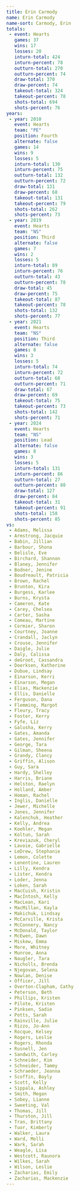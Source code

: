 ```yaml
---
title: Erin Carmody
name: Erin Carmody
name-sort: Carmody, Erin
totals:
 - event: Hearts
   games: 37
   wins: 17
   losses: 20
   inturn-total: 424
   inturn-percent: 78
   outturn-total: 270
   outturn-percent: 74
   draw-total: 370
   draw-percent: 74
   takeout-total: 324
   takeout-percent: 78
   shots-total: 694
   shots-percent: 76
years:
 - year: 2010
   event: Hearts
   team: "PE"
   position: Fourth
   alternate: false
   games: 14
   wins: 9
   losses: 5
   inturn-total: 130
   inturn-percent: 75
   outturn-total: 132
   outturn-percent: 72
   draw-total: 131
   draw-percent: 68
   takeout-total: 131
   takeout-percent: 79
   shots-total: 262
   shots-percent: 73
 - year: 2019
   event: Hearts
   team: "NS"
   position: Third
   alternate: false
   games: 7
   wins: 2
   losses: 5
   inturn-total: 89
   inturn-percent: 76
   outturn-total: 43
   outturn-percent: 78
   draw-total: 45
   draw-percent: 75
   takeout-total: 87
   takeout-percent: 78
   shots-total: 132
   shots-percent: 77
 - year: 2021
   event: Hearts
   team: "NS"
   position: Third
   alternate: false
   games: 8
   wins: 3
   losses: 5
   inturn-total: 74
   inturn-percent: 72
   outturn-total: 68
   outturn-percent: 71
   draw-total: 67
   draw-percent: 69
   takeout-total: 75
   takeout-percent: 73
   shots-total: 142
   shots-percent: 71
 - year: 2024
   event: Hearts
   team: "NS"
   position: Lead
   alternate: false
   games: 8
   wins: 3
   losses: 5
   inturn-total: 131
   inturn-percent: 86
   outturn-total: 27
   outturn-percent: 80
   draw-total: 127
   draw-percent: 84
   takeout-total: 31
   takeout-percent: 91
   shots-total: 158
   shots-percent: 85
vs:
 - Adams, Melissa
 - Armstrong, Jacquie
 - Babin, Jillian
 - Barbour, Shona
 - Belisle, Eve
 - Birchard, Shannon
 - Blaney, Jennifer
 - Bodner, Jenine
 - Boudreault, Patricia
 - Brown, Rachel
 - Brunton, Kira
 - Burgess, Karlee
 - Burns, Krysta
 - Cameron, Kate
 - Carey, Chelsea
 - Carter, Sasha
 - Comeau, Martine
 - Cormier, Sharon
 - Courtney, Joanne
 - Crandall, Jaclyn
 - Crouse, Jennifer
 - Daigle, Julie
 - Daly, Calissa
 - deGroot, Cassandra
 - Doerksen, Katherine
 - Dubue, Lindsay
 - Einarson, Kerri
 - Einarson, Megan
 - Elias, Mackenzie
 - Ellis, Danielle
 - Ferguson, Dana
 - Flemming, Margot
 - Fleury, Tracy
 - Foster, Kerry
 - Fyfe, Liz
 - Galusha, Kerry
 - Gates, Amanda
 - Gates, Jennifer
 - George, Tara
 - Gilman, Sheena
 - Grandy, Clancy
 - Griffin, Alison
 - Guy, Sara
 - Hardy, Shelley
 - Harris, Briane
 - Helston, Raelyn
 - Holland, Amber
 - Homan, Rachel
 - Inglis, Danielle
 - Jewer, Michelle
 - Jones, Jennifer
 - Kalenchuk, Heather
 - Kelly, Andrea
 - Koehler, Megan
 - Koltun, Sarah
 - Kreviazuk, Cheryl
 - Lavoie, Gabrielle
 - LeDrew, Stephanie
 - Lemon, Colette
 - Lenentine, Lauren
 - Lilly, Kendra
 - Lister, Kendra
 - Loder, Jenna
 - Loken, Sarah
 - MacCuish, Kristin
 - MacIntosh, Kelly
 - MacLean, Kari
 - MacMillan, Kayla
 - Makichuk, Lindsay
 - McCarville, Krista
 - McConnery, Nancy
 - McDonald, Taylor
 - McEwen, Dawn
 - Miskew, Emma
 - More, Whitney
 - Munroe, Anna
 - Naugler, Tara
 - Nicholls, Brenda
 - Njegovan, Selena
 - Nowlan, Denise
 - Officer, Jill
 - Overton-Clapham, Cathy
 - Peterson, Beth
 - Phillips, Kristen
 - Pilote, Kristen
 - Pinksen, Sadie
 - Potts, Sarah
 - Rainville, Julie
 - Rizzo, Jo-Ann
 - Rocque, Kelsey
 - Rogers, Leslie
 - Rogers, Rhonda
 - Rusnell, Jen
 - Sandwith, Carley
 - Schneider, Kim
 - Schneider, Tammy
 - Schraeder, Jeanna
 - Scoffin, Bayly
 - Scott, Kelly
 - Sippala, Ashley
 - Smith, Megan
 - Sobey, Lianne
 - Sweeting, Val
 - Thomas, Jill
 - Thurston, Jill
 - Tran, Brittany
 - Tuor, Kimberly
 - Walker, Laura
 - Ward, Molli
 - Wark, Sarah
 - Weagle, Lisa
 - Westcott, Raunora
 - Wilkes, Sarah
 - Wilson, Leslie
 - Zacharias, Emily
 - Zacharias, Mackenzie
---
```

